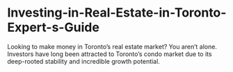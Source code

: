 # Investing-in-Real-Estate-in-Toronto-Expert-s-Guide
Looking to make money in Toronto’s real estate market?  You aren’t alone. Investors have long been attracted to Toronto’s condo market due to its deep-rooted stability and incredible growth potential.  
